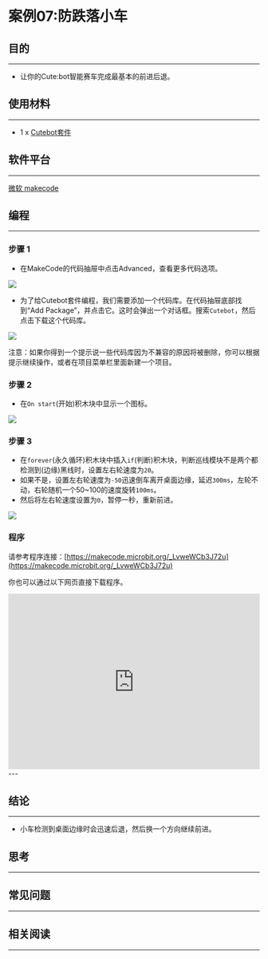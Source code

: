# 案例07:防跌落小车

## 目的
---
- 让你的Cute:bot智能赛车完成最基本的前进后退。

## 使用材料
---
- 1 x [Cutebot套件](https://www.elecfreaks.com/store/cute-bot.html)

## 软件平台
---
[微软 makecode](https://makecode.microbit.org/#)

## 编程
---
### 步骤 1
- 在MakeCode的代码抽屉中点击Advanced，查看更多代码选项。

![](https://raw.githubusercontent.com/elecfreaks/learn-cn/master/microbitKit/smart_cutebot/images/cutebot-pk-1.png)

- 为了给Cutebot套件编程，我们需要添加一个代码库。在代码抽屉底部找到“Add Package”，并点击它。这时会弹出一个对话框。搜索`Cutebot`，然后点击下载这个代码库。

![](https://raw.githubusercontent.com/elecfreaks/learn-cn/master/microbitKit/smart_cutebot/images/cutebot-pk-11.png)

注意：如果你得到一个提示说一些代码库因为不兼容的原因将被删除，你可以根据提示继续操作，或者在项目菜单栏里面新建一个项目。

### 步骤 2

- 在`On start`(开始)积木块中显示一个图标。

![](https://raw.githubusercontent.com/elecfreaks/learn-cn/master/microbitKit/smart_cutebot/images/case_07_01.png)

### 步骤 3

- 在`forever`(永久循环)积木块中插入`if`(判断)积木块，判断巡线模块不是两个都检测到(边缘)黑线时，设置左右轮速度为`20`。
- 如果不是，设置左右轮速度为`-50`迅速倒车离开桌面边缘，延迟`300ms`，左轮不动，右轮随机一个50~100的速度旋转`100ms`。
- 然后将左右轮速度设置为`0`，暂停一秒，重新前进。

![](https://raw.githubusercontent.com/elecfreaks/learn-cn/master/microbitKit/smart_cutebot/images/case_07_02.png)

### 程序

请参考程序连接：[https://makecode.microbit.org/_LvweWCb3J72u](https://makecode.microbit.org/_LvweWCb3J72u)

你也可以通过以下网页直接下载程序。

<div style="position:relative;height:0;padding-bottom:70%;overflow:hidden;">
<iframe style="position:absolute;top:0;left:0;width:100%;height:100%;" src="https://makecode.microbit.org/#pub:https://makecode.microbit.org/_LvweWCb3J72u" frameborder="0" sandbox="allow-popups allow-forms allow-scripts allow-same-origin">
</iframe>
</div>  
---

## 结论
---
- 小车检测到桌面边缘时会迅速后退，然后换一个方向继续前进。

## 思考
---

## 常见问题
---
## 相关阅读  
---